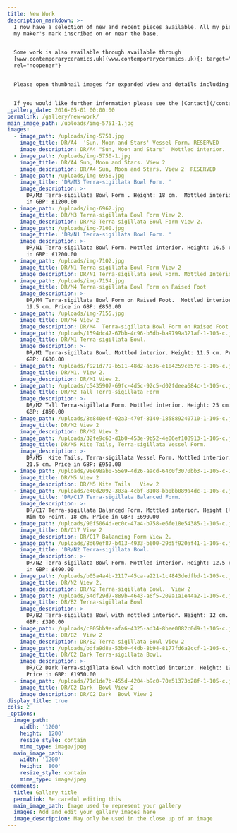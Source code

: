 ```yaml
---
title: New Work
description_markdown: >-
  I now have a selection of new and recent pieces available. All my pieces have
  my maker's mark inscribed on or near the base.


  Some work is also available through available through
  [www.contemporaryceramics.uk](www.contemporaryceramics.uk){: target="_blank"
  rel="noopener"}


  Please open thumbnail images for expanded view and details including price.


  If you would like further information please see the [Contact](/contact) page.
_gallery_date: 2016-05-01 00:00:00
permalink: /gallery/new-work/
main_image_path: /uploads/img-5751-1.jpg
images:
  - image_path: /uploads/img-5751.jpg
    image_title: DR/A4  'Sun, Moon and Stars' Vessel Form. RESERVED
    image_description: DR/A4 "Sun, Moon and Stars"  Mottled interior.   RESERVED
  - image_path: /uploads/img-5750-1.jpg
    image_title: DR/A4 Sun, Moon and Stars. View 2
    image_description: DR/A4 Sun, Moon and Stars. View 2  RESERVED
  - image_path: /uploads/img-6958.jpg
    image_title: 'DR/M3 Terra-sigillata Bowl Form. '
    image_description: >-
      DR/M3 Terra-sigillata Bowl Form . Height: 18 cm.  Mottled interior. Price
      in GBP: £1200.00
  - image_path: /uploads/img-6962.jpg
    image_title: DR/M3 Terra-sigillata Bowl Form View 2.
    image_description: DR/M3 Terra-sigillata Bowl Form View 2.
  - image_path: /uploads/img-7100.jpg
    image_title: 'DR/N1 Terra-sigillata Bowl Form. '
    image_description: >-
      DR/N1 Terra-sigillata Bowl Form. Mottled interior. Height: 16.5 cm.  Price
      in GBP: £1200.00
  - image_path: /uploads/img-7102.jpg
    image_title: DR/N1 Terra-sigillata Bowl Form View 2
    image_description: DR/N1 Terra-sigillata Bowl Form. Mottled Interior. View 2.
  - image_path: /uploads/img-7154.jpg
    image_title: DR/M4 Terra-sigillata Bowl Form on Raised Foot
    image_description: >-
      DR/M4 Terra-sigillata Bowl Form on Raised Foot.  Mottled interior. Height:
      19.5 cm. Price in GBP: £850.00
  - image_path: /uploads/img-7155.jpg
    image_title: DR/M4 View 2
    image_description: DR/M4  Terra-sigillata Bowl Form on Raised Foot. View 2
  - image_path: /uploads/1594dc47-67bb-4c96-b5db-ba9799a321af-1-105-c.jpg
    image_title: DR/M1 Terra-sigillata Bowl.
    image_description: >-
      DR/M1 Terra-sigillata Bowl. Mottled interior. Height: 11.5 cm. Price in
      GBP: £630.00
  - image_path: /uploads/f921d779-b511-48d2-a536-e104259ce57c-1-105-c.jpg
    image_title: DR/M1. View 2.
    image_description: DR/M1 View 2.
  - image_path: /uploads/c5435907-69fc-4d5c-92c5-d02fdeea684c-1-105-c.jpg
    image_title: DR/M2 Tall Terra-sigillata Form
    image_description: >-
      DR/M2 Tall Terra-sigillata Form. Mottled interior. Height: 25 cm. Price in
      GBP: £850.00
  - image_path: /uploads/8e840e4f-02a3-470f-8140-185889240710-1-105-c.jpg
    image_title: DR/M2 View 2
    image_description: DR/M2 View 2
  - image_path: /uploads/32fe9c63-d1b0-453e-9b52-4e06ef108913-1-105-c.jpg
    image_title: DR/M5 Kite Tails, Terra-sigillata Vessel Form.
    image_description: >-
      DR/M5  Kite Tails, Terra-sigillata Vessel Form. Mottled interior. Height:
      21.5 cm. Price in GBP: £950.00
  - image_path: /uploads/98e98ab0-55e9-4d26-aacd-64c0f3070bb3-1-105-c-1.jpg
    image_title: DR/M5 View 2
    image_description: DR/M5 Kite Tails   View 2
  - image_path: /uploads/e40d2092-303a-4cbf-8108-bb0bb089a4dc-1-105-c.jpg
    image_title: 'DR/C17 Terra-sigillata Balanced Form. '
    image_description: >-
      DR/C17 Terra-sigillata Balanced Form. Mottled interior. Height (length)
      Rim to Point. 18 cm. Price in GBP: £690.00
  - image_path: /uploads/90f5064d-ec0c-47a4-b758-e6fe18e54385-1-105-c.jpg
    image_title: DR/C17 View 2
    image_description: DR/C17 Balancing Form View 2.
  - image_path: /uploads/8d69ef87-b413-4933-b600-29d5f920af41-1-105-c.jpg
    image_title: 'DR/N2 Terra-sigillata Bowl. '
    image_description: >-
      DR/N2 Terra-sigillata Bowl Form. Mottled interior. Height: 12.5 cm. Price
      in GBP: £490.00
  - image_path: /uploads/b05a4a4b-2117-45ca-a221-1c4843dedfbd-1-105-c.jpg
    image_title: DR/N2 View 2.
    image_description: DR/N2 Terra-sigillata Bowl.  View 2
  - image_path: /uploads/54df29d7-889b-4643-a6f5-209a1a1e44a2-1-105-c.jpg
    image_title: DR/B2 Terra-sigillata Bowl
    image_description: >-
      DR/B2 Terra-sigillata Bowl with mottled interior. Height: 12 cm. Price in
      GBP: £390.00
  - image_path: /uploads/c805bb9e-afa6-4325-ad34-8bee0082c0d9-1-105-c.jpg
    image_title: DR/B2  View 2
    image_description: DR/B2 Terra-sigillata Bowl View 2
  - image_path: /uploads/bdfa9d8a-53b0-44db-8b94-8177fd6a2ccf-1-105-c.jpg
    image_title: DR/C2 Dark Terra-sigillata Bowl.
    image_description: >-
      DR/C2 Dark Terra-sigillata Bowl with mottled interior. Height: 19.5 cm.
      Price in GBP: £1950.00
  - image_path: /uploads/71d1de7b-455d-4204-b9c0-70e51373b28f-1-105-c.jpg
    image_title: DR/C2 Dark  Bowl View 2
    image_description: DR/C2 Dark  Bowl View 2
display_title: true
cols: 2
_options:
  image_path:
    width: '1200'
    height: '1200'
    resize_style: contain
    mime_type: image/jpeg
  main_image_path:
    width: '1200'
    height: '800'
    resize_style: contain
    mime_type: image/jpeg
_comments:
  title: Gallery title
  permalink: Be careful editing this
  main_image_path: Image used to represent your gallery
  images: Add and edit your gallery images here
  image_description: May only be used in the close up of an image
---
```


